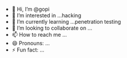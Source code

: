 - 👋 Hi, I’m @gopi
- 👀 I’m interested in ...hacking
- 🌱 I’m currently learning ...penetration testing
- 💞️ I’m looking to collaborate on ...
- 📫 How to reach me ...
- 😄 Pronouns: ...
- ⚡ Fun fact: ...

<!---
gopi397374/gopi397374 is a ✨ special ✨ repository because its `README.md` (this file) appears on your GitHub profile.
You can click the Preview link to take a look at your changes.
--->
